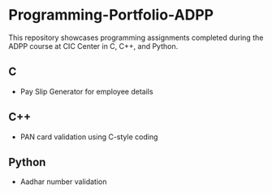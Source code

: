 # Programming-Portfolio-ADPP

This repository showcases programming assignments completed during the ADPP course at CIC Center in C, C++, and Python.

## C
- Pay Slip Generator for employee details

## C++
- PAN card validation using C-style coding

## Python
- Aadhar number validation
